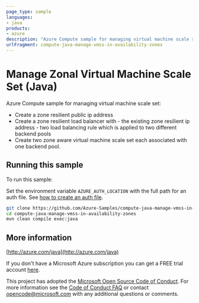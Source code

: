 ```yaml
---
page_type: sample
languages:
- java
products:
- azure
description: "Azure Compute sample for managing virtual machine scale set."
urlFragment: compute-java-manage-vmss-in-availability-zones
---
```


# Manage Zonal Virtual Machine Scale Set (Java)

Azure Compute sample for managing virtual machine scale set:

- Create a zone resilient public ip address
- Create a zone resilient load balancer with
      - the existing zone resilient ip address
      - two load balancing rule which is applied to two different backend pools
- Create two zone aware virtual machine scale set each associated with one backend pool.
 

## Running this sample

To run this sample:

Set the environment variable `AZURE_AUTH_LOCATION` with the full path for an auth file. See [how to create an auth file](https://github.com/Azure/azure-libraries-for-java/blob/master/AUTH.md).

```bash
git clone https://github.com/Azure-Samples/compute-java-manage-vmss-in-availability-zones.git
cd compute-java-manage-vmss-in-availability-zones
mvn clean compile exec:java
```

## More information

[http://azure.com/java](http://azure.com/java)

If you don't have a Microsoft Azure subscription you can get a FREE trial account [here](http://go.microsoft.com/fwlink/?LinkId=330212).

This project has adopted the [Microsoft Open Source Code of Conduct](https://opensource.microsoft.com/codeofconduct/). For more information see the [Code of Conduct FAQ](https://opensource.microsoft.com/codeofconduct/faq/) or contact [opencode@microsoft.com](mailto:opencode@microsoft.com) with any additional questions or comments.
